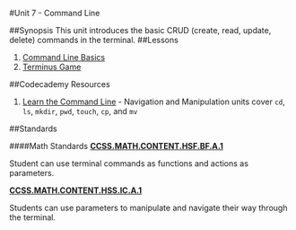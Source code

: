 #Unit 7 - Command Line

##Synopsis
This unit introduces the basic CRUD (create, read, update, delete) commands in the terminal. 
##Lessons

1. [Command Line Basics](sessions/1-commandline)
2. [Terminus Game](sessions/2-terminus)

##Codecademy Resources

1. [Learn the Command Line](https://www.codecademy.com/courses/learn-the-command-line) - Navigation and Manipulation units cover `cd`, `ls`, `mkdir`, `pwd`, `touch`, `cp`, and `mv`

##Standards

####Math Standards
**[CCSS.MATH.CONTENT.HSF.BF.A.1](http://www.corestandards.org/Math/Content/HSF/BF/A/1/)**

Student	can use terminal commands as functions and actions as parameters.

**[CCSS.MATH.CONTENT.HSS.IC.A.1](http://www.corestandards.org/Math/Content/HSS/IC/A/1/)** 

Students	can use parameters to manipulate and navigate their way through the terminal.
